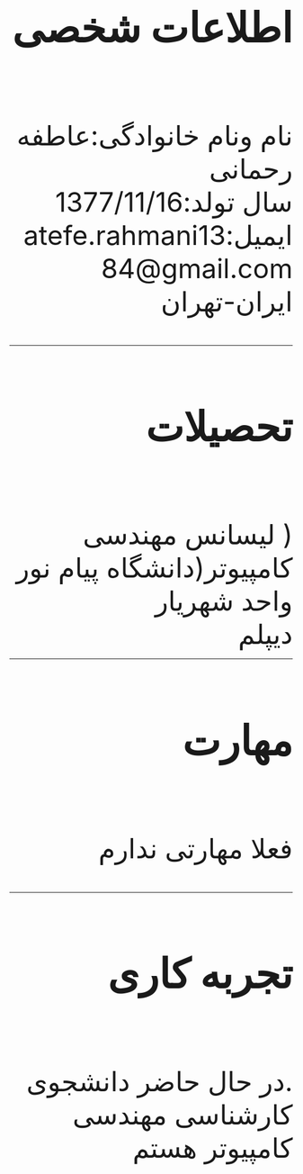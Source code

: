 <!DOCTYPE html>
<html>
  <body dir="rtl">
    <font  size="15"  >  <h2> <b>اطلاعات شخصی </b> </h2> <br>
    </font>
    <font  size="11"  > نام ونام خانوادگی:عاطفه رحمانی <br>
      سال تولد:1377/11/16 <br>
      ایمیل:atefe.rahmani1384@gmail.com <br>
      ایران-تهران <br>
      <hr>
    </font>
    <font size="15"  >  <h2> <b> تحصیلات </b> </h2> <br>
    </font>
    <font  size="11"  > ( لیسانس مهندسی کامپیوتر(دانشگاه پیام نور واحد شهریار
      <br>
      دیپلم  <br>
    </font>
    <hr>
    <font  size="15"  >  <h2> <b>  مهارت</h2> </b> <br>
    </font>
     <font  size="11"  > فعلا مهارتی ندارم  <br>
       <hr>
       <font  size="15"  >  <h2> <b> تجربه کاری </h2> </b> <br>
       </font>
       <font  size="11"  >  .در حال حاضر دانشجوی کارشناسی مهندسی کامپیوتر هستم
       </font>
       </div>
  </body>
  </html>
      
     
    
    

